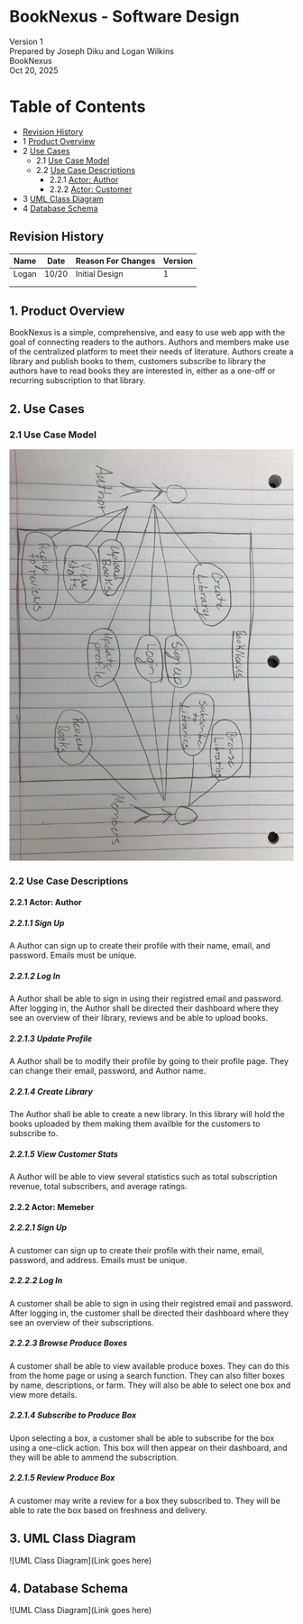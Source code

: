 # BookNexus - Software Design 

Version 1  
Prepared by Joseph Diku and Logan Wilkins\
BookNexus\
Oct 20, 2025

Table of Contents
=================
* [Revision History](#revision-history)
* 1 [Product Overview](#1-product-overview)
* 2 [Use Cases](#2-use-cases)
  * 2.1 [Use Case Model](#21-use-case-model)
  * 2.2 [Use Case Descriptions](#22-use-case-descriptions)
    * 2.2.1 [Actor: Author](#221-actor-Author)
    * 2.2.2 [Actor: Customer](#222-actor-customer) 
* 3 [UML Class Diagram](#3-uml-class-diagram)
* 4 [Database Schema](#4-database-schema)

## Revision History
| Name | Date    | Reason For Changes  | Version   |
| ---- | ------- | ------------------- | --------- |
| Logan  |  10/20  | Initial Design      |    1      |
|      |         |                     |           |
|      |         |                     |           |

## 1. Product Overview
BookNexus is a simple, comprehensive, and easy to use web app with the goal of connecting readers to the authors. Authors and members make use of the centralized platform to meet their needs of literature. 
Authors create a library and publish books to them, customers subscribe to library the authors have to read books they are interested in, either as a one-off or recurring subscription to that library.

## 2. Use Cases
### 2.1 Use Case Model
![Use Case Model](https://github.com/JosephDiku/CSC-340-Project-Repository/blob/main/doc/Object-Oriented-Design/Use-case%20diagram.jpg)

### 2.2 Use Case Descriptions

#### 2.2.1 Actor: Author
##### 2.2.1.1 Sign Up
A Author can sign up to create their profile with their name, email, and password. Emails must be unique.
##### 2.2.1.2 Log In
A Author shall be able to sign in using their registred email and password. After logging in, the Author shall be directed their dashboard where they see an overview of their library, reviews and be able to upload books.
##### 2.2.1.3 Update Profile
A Author shall be to modify their profile by going to their profile page. They can change their email, password, and Author name.
##### 2.2.1.4 Create Library
The Author shall be able to create a new library. In this library will hold the books uploaded by them making them availble for the customers to subscribe to.
##### 2.2.1.5 View Customer Stats
A Author will be able to view several statistics such as total subscription revenue, total subscribers, and average ratings.

#### 2.2.2 Actor: Memeber
##### 2.2.2.1 Sign Up
A customer can sign up to create their profile with their name, email, password, and address. Emails must be unique.
##### 2.2.2.2 Log In
A customer shall be able to sign in using their registred email and password. After logging in, the customer shall be directed their dashboard where they see an overview of their subscriptions.
##### 2.2.2.3 Browse Produce Boxes
A customer shall be able to view available produce boxes. They can do this from the home page or using a search function. They can also filter boxes by name, descriptions, or farm. They will also be able to select one box and view more details.
##### 2.2.1.4 Subscribe to Produce Box
Upon selecting a box, a customer shall be able to subscribe for the box using a one-click action. This box will then appear on their dashboard, and they will be able to ammend the subscription.
##### 2.2.1.5 Review Produce Box
A customer may write a review for a box they subscribed to. They will be able to rate the box based on freshness and delivery.

## 3. UML Class Diagram
![UML Class Diagram](Link goes here)
## 4. Database Schema
![UML Class Diagram](Link goes here)